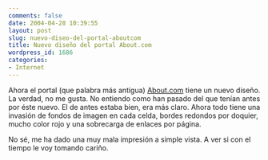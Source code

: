 ```yaml
---
comments: false
date: 2004-04-28 10:39:55
layout: post
slug: nuevo-diseo-del-portal-aboutcom
title: Nuevo diseño del portal About.com
wordpress_id: 1686
categories:
- Internet
---
```


Ahora el portal (que palabra más antigua) [About.com](http://www.about.com) tiene un nuevo diseño. La verdad, no me gusta. No entiendo como han pasado del que tenían antes por éste nuevo. El de antes estaba bien, era más claro. Ahora todo tiene una invasión de fondos de imagen en cada celda, bordes redondos por doquier, mucho color rojo y una sobrecarga de enlaces por página.





No sé, me ha dado una muy mala impresión a simple vista. A ver si con el tiempo le voy tomando cariño.




 
